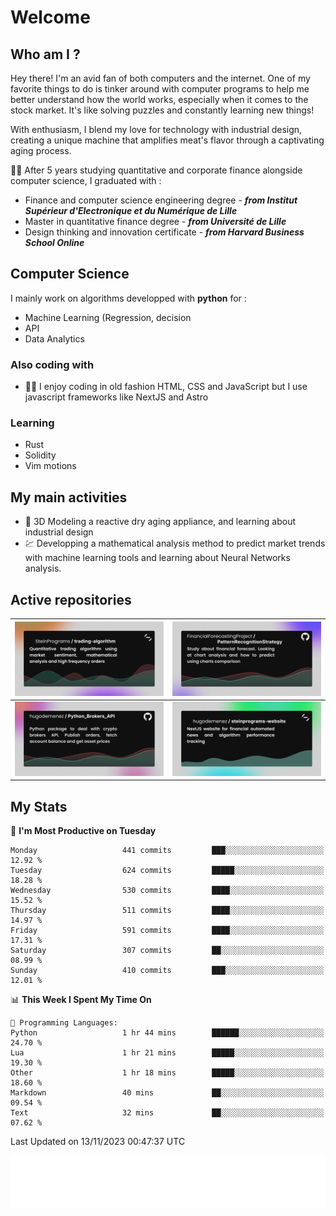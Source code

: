 # Welcome 

## Who am I ?

Hey there! 
I'm an avid fan of both computers and the internet. 
One of my favorite things to do is tinker around with computer programs to help me better understand how the world works, especially when it comes to the stock market.
It's like solving puzzles and constantly learning new things!

With enthusiasm, I blend my love for technology with industrial design, creating a unique machine that amplifies meat's flavor through a captivating aging process.

:man_student: After 5 years studying quantitative and corporate finance alongside computer science, I graduated with :
* Finance and computer science engineering degree - ***from Institut Supérieur d'Electronique et du Numérique de Lille***
* Master in quantitative finance degree - ***from Université de Lille***
* Design thinking and innovation certificate - ***from Harvard Business School Online***

## Computer Science

I mainly work on algorithms developped with **python** for :

* Machine Learning (Regression, decision
* API
* Data Analytics

### Also coding with

* :man_technologist: I enjoy coding in old fashion HTML, CSS and JavaScript but I use javascript frameworks like NextJS and Astro

### Learning

* Rust
* Solidity
* Vim motions

## My main activities

* :rocket: 3D Modeling a reactive dry aging appliance, and learning about industrial design
* :chart: Developping a mathematical analysis method to predict market trends with machine learning tools and learning about Neural Networks analysis.

## Active repositories

|[![Python Trading Algorithm](assets/base_python_architecture.png)](https://github.com/SteinPrograms/base-python-architecture)|[![Quantitative Prediction](assets/pattern_recognition_strategy.png)](https://github.com/FinancialForecastingProject/PatternRecognitionStrategy.git)|
| ------------- | ------------- |
|[![Broker SDK](assets/python_brokers_api.png)](https://github.com/hugodemenez/Python_Brokers_API)|[![NextJS Website](assets/steinprograms-website.png)](https://github.com/hugodemenez/steinprograms-website)|

## My Stats

<!--START_SECTION:waka-->
📅 **I'm Most Productive on Tuesday** 

```text
Monday                   441 commits         ███░░░░░░░░░░░░░░░░░░░░░░   12.92 % 
Tuesday                  624 commits         █████░░░░░░░░░░░░░░░░░░░░   18.28 % 
Wednesday                530 commits         ████░░░░░░░░░░░░░░░░░░░░░   15.52 % 
Thursday                 511 commits         ████░░░░░░░░░░░░░░░░░░░░░   14.97 % 
Friday                   591 commits         ████░░░░░░░░░░░░░░░░░░░░░   17.31 % 
Saturday                 307 commits         ██░░░░░░░░░░░░░░░░░░░░░░░   08.99 % 
Sunday                   410 commits         ███░░░░░░░░░░░░░░░░░░░░░░   12.01 % 
```


📊 **This Week I Spent My Time On** 

```text
💬 Programming Languages: 
Python                   1 hr 44 mins        ██████░░░░░░░░░░░░░░░░░░░   24.70 % 
Lua                      1 hr 21 mins        █████░░░░░░░░░░░░░░░░░░░░   19.30 % 
Other                    1 hr 18 mins        █████░░░░░░░░░░░░░░░░░░░░   18.60 % 
Markdown                 40 mins             ██░░░░░░░░░░░░░░░░░░░░░░░   09.54 % 
Text                     32 mins             ██░░░░░░░░░░░░░░░░░░░░░░░   07.62 % 
```


 Last Updated on 13/11/2023 00:47:37 UTC
<!--END_SECTION:waka-->

![Coding metrics](metrics.plugin.wakatime.svg)
